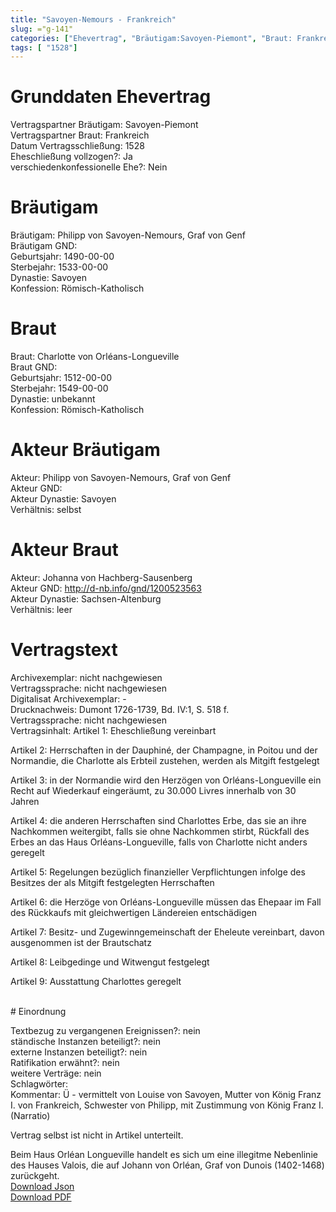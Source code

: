 ```yaml
---
title: "Savoyen-Nemours - Frankreich"
slug: ="g-141"
categories: ["Ehevertrag", "Bräutigam:Savoyen-Piemont", "Braut: Frankreich", "Eheschließung vollzogen?:Ja", "verschiedenkonfessionelle Ehe?:Nein", "Dynastie Bräutigam:Savoyen", "Akteur Bräutigam:Philipp von Savoyen-Nemours, Graf von Genf", "Akteur Braut:Johanna von Hachberg-Sausenberg", "Textbezug?:nein", "Ständisch?:nein", "Ratifikation?:nein", "Sonstiges?:nein", "Bräutigam:Savoyen-Piemont", "Braut: Frankreich"]
tags: [ "1528"]
---
```

<!--more-->

# Grunddaten Ehevertrag

Vertragspartner Bräutigam: Savoyen-Piemont<br>
Vertragspartner Braut: Frankreich<br>
Datum Vertragsschließung: 1528<br>
Eheschließung vollzogen?: Ja<br>
verschiedenkonfessionelle Ehe?: Nein<br>
# Bräutigam

Bräutigam: Philipp von Savoyen-Nemours, Graf von Genf<br>
Bräutigam GND: <br>
Geburtsjahr: 1490-00-00<br>
Sterbejahr: 1533-00-00<br>
Dynastie: Savoyen<br>
Konfession: Römisch-Katholisch<br>
# Braut

Braut: Charlotte von Orléans-Longueville<br>
Braut GND: <br>
Geburtsjahr: 1512-00-00<br>
Sterbejahr: 1549-00-00<br>
Dynastie: unbekannt<br>
Konfession: Römisch-Katholisch<br>
# Akteur Bräutigam

Akteur: Philipp von Savoyen-Nemours, Graf von Genf<br>
Akteur GND: <br>
Akteur Dynastie: Savoyen<br>
Verhältnis: selbst<br>
# Akteur Braut

Akteur: Johanna von Hachberg-Sausenberg<br>
Akteur GND: http://d-nb.info/gnd/1200523563<br>
Akteur Dynastie: Sachsen-Altenburg<br>
Verhältnis: leer<br>
# Vertragstext

Archivexemplar: nicht nachgewiesen<br>
Vertragssprache: nicht nachgewiesen<br>
Digitalisat Archivexemplar: -<br>
Drucknachweis: Dumont 1726-1739, Bd. IV:1, S. 518 f.<br>
Vertragssprache: nicht nachgewiesen<br>
Vertragsinhalt: Artikel 1: Eheschließung vereinbart

Artikel 2: Herrschaften in der Dauphiné, der Champagne, in Poitou und der Normandie, die Charlotte als Erbteil zustehen, werden als Mitgift festgelegt

Artikel 3: in der Normandie wird den Herzögen von Orléans-Longueville ein Recht auf Wiederkauf eingeräumt, zu 30.000 Livres innerhalb von 30 Jahren

Artikel 4: die anderen Herrschaften sind Charlottes Erbe, das sie an ihre Nachkommen weitergibt, falls sie ohne Nachkommen stirbt, Rückfall des Erbes an das Haus Orléans-Longueville, falls von Charlotte nicht anders geregelt

Artikel 5: Regelungen bezüglich finanzieller Verpflichtungen infolge des Besitzes der als Mitgift festgelegten Herrschaften

Artikel 6: die Herzöge von Orléans-Longueville müssen das Ehepaar im Fall des Rückkaufs mit gleichwertigen Ländereien entschädigen

Artikel 7: Besitz- und Zugewinngemeinschaft der Eheleute vereinbart, davon ausgenommen ist der Brautschatz

Artikel 8: Leibgedinge und Witwengut festgelegt

Artikel 9: Ausstattung Charlottes geregelt

<br>
# Einordnung

Textbezug zu vergangenen Ereignissen?: nein<br>
ständische Instanzen beteiligt?: nein<br>
externe Instanzen beteiligt?: nein<br>
Ratifikation erwähnt?: nein<br>
weitere Verträge: nein<br>
Schlagwörter: <br>
Kommentar: Ü - vermittelt von Louise von Savoyen, Mutter von König Franz I. von Frankreich, Schwester von Philipp, mit Zustimmung von König Franz I. (Narratio)

Vertrag selbst ist nicht in Artikel unterteilt.

Beim Haus Orléan Longueville handelt es sich um eine illegitme Nebenlinie des Hauses Valois, die auf Johann von Orléan, Graf von Dunois (1402-1468) zurückgeht.<br>
[Download Json](/vertraege/vertrag-141.json)<br>
[Download PDF](/vertraege/v170.pdf)